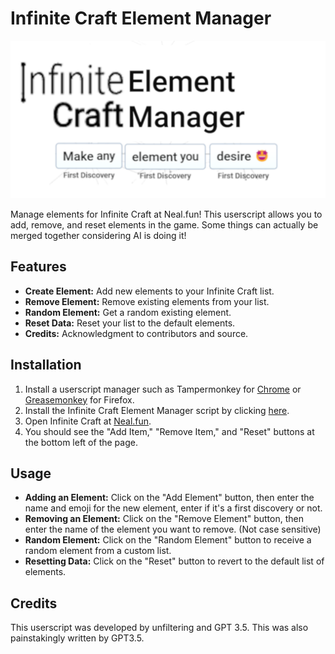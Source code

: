 # Infinite Craft Element Manager
![Banner](/src/ElementManagerIC.png)

Manage elements for Infinite Craft at Neal.fun! This userscript allows you to add, remove, and reset elements in the game. Some things can actually be merged together considering AI is doing it!

## Features

- **Create Element:** Add new elements to your Infinite Craft list.
- **Remove Element:** Remove existing elements from your list.
- **Random Element:** Get a random existing element.
- **Reset Data:** Reset your list to the default elements.
- **Credits:** Acknowledgment to contributors and source.

## Installation

1. Install a userscript manager such as Tampermonkey for [Chrome](https://chrome.google.com/webstore/detail/tampermonkey/dhdgffkkebhmkfjojejmpbldmpobfkfo) or [Greasemonkey](https://addons.mozilla.org/en-US/firefox/addon/greasemonkey/) for Firefox.
2. Install the Infinite Craft Element Manager script by clicking [here](https://raw.githubusercontent.com/unfiltering/Infinite-Craft-Element-Manager/main/script.js).
3. Open Infinite Craft at [Neal.fun](https://neal.fun/infinite-craft/).
4. You should see the "Add Item," "Remove Item," and "Reset" buttons at the bottom left of the page.

## Usage

- **Adding an Element:** Click on the "Add Element" button, then enter the name and emoji for the new element, enter if it's a first discovery or not.
- **Removing an Element:** Click on the "Remove Element" button, then enter the name of the element you want to remove. (Not case sensitive)
- **Random Element:** Click on the "Random Element" button to receive a random element from a custom list.
- **Resetting Data:** Click on the "Reset" button to revert to the default list of elements.

## Credits
This userscript was developed by unfiltering and GPT 3.5. This was also painstakingly written by GPT3.5.
